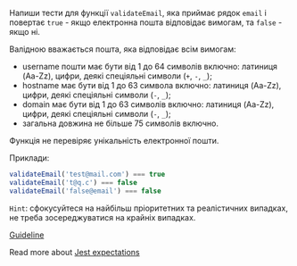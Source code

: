 Напиши тести для функції `validateEmail`, яка приймає рядок `email` і повертає `true` - якщо електронна пошта відповідає вимогам, та `false` - якщо ні.  

Валідною вважається пошта, яка відповідає всім вимогам:
- username пошти має бути від 1 до 64 символів включно: латиниця (Aa-Zz), цифри, деякі спеціяльні символи (`+`, `-`, `_`);
- hostname має бути від 1 до 63 символа включно: латиниця (Aa-Zz), цифри, деякі спеціяльні символи (`-`, `_`);
- domain має бути від 1 до 63 символів включно: латиниця (Aa-Zz), цифри, деякі спеціяльні символи (`-`, `_`);
- загальна довжина не більше 75 символів включно.

Функція не перевіряє унікальність електронної пошти.  

Приклади:
```js
validateEmail('test@mail.com') === true
validateEmail('t@q.c') === false
validateEmail('false@email') === false
```

`Hint`: сфокусуйтеся на найбільш пріоритетних та реалістичних випадках, не треба зосереджуватися на крайніх випадках.  

[Guideline](https://github.com/mate-academy/js_task-guideline/blob/master/README.md)

Read more about [Jest expectations](https://jestjs.io/uk/docs/expect)
